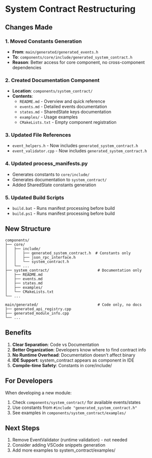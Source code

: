 # System Contract Restructuring

## Changes Made

### 1. Moved Constants Generation
- **From**: `main/generated/generated_events.h`
- **To**: `components/core/include/generated_system_contract.h`
- **Reason**: Better access for core component, no cross-component dependencies

### 2. Created Documentation Component
- **Location**: `components/system_contract/`
- **Contents**:
  - `README.md` - Overview and quick reference
  - `events.md` - Detailed events documentation
  - `states.md` - SharedState keys documentation
  - `examples/` - Usage examples
  - `CMakeLists.txt` - Empty component registration

### 3. Updated File References
- `event_helpers.h` - Now includes `generated_system_contract.h`
- `event_validator.cpp` - Now includes `generated_system_contract.h`

### 4. Updated process_manifests.py
- Generates constants to `core/include/`
- Generates documentation to `system_contract/`
- Added SharedState constants generation

### 5. Updated Build Scripts
- `build.bat` - Runs manifest processing before build
- `build.ps1` - Runs manifest processing before build

## New Structure

```
components/
├── core/
│   ├── include/
│   │   ├── generated_system_contract.h  # Constants only
│   │   ├── json_rpc_interface.h
│   │   └── system_contract.h
│   └── ...
├── system_contract/                      # Documentation only
│   ├── README.md
│   ├── events.md
│   ├── states.md
│   ├── examples/
│   └── CMakeLists.txt
└── ...

main/generated/                           # Code only, no docs
├── generated_api_registry.cpp
├── generated_module_info.cpp
└── ...
```

## Benefits

1. **Clear Separation**: Code vs Documentation
2. **Better Organization**: Developers know where to find contract info
3. **No Runtime Overhead**: Documentation doesn't affect binary
4. **IDE Support**: system_contract appears as component in IDE
5. **Compile-time Safety**: Constants in core/include/

## For Developers

When developing a new module:
1. Check `components/system_contract/` for available events/states
2. Use constants from `#include "generated_system_contract.h"`
3. See examples in `components/system_contract/examples/`

## Next Steps

1. Remove EventValidator (runtime validation) - not needed
2. Consider adding VSCode snippets generation
3. Add more examples to system_contract/examples/
